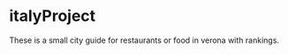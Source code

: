 italyProject
============

These is a small city guide for restaurants or food in verona with rankings.
